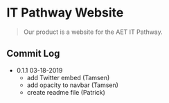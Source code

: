 # IT Pathway Website
> Our product is a website for the AET IT Pathway.


## Commit Log

* 0.1.1 03-18-2019
    * add Twitter embed (Tamsen)
    * add opacity to navbar (Tamsen)
    * create readme file (Patrick)
